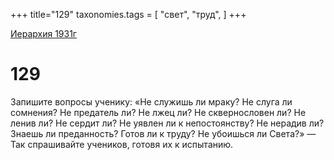 +++
title="129"
taxonomies.tags = [
"свет",
"труд",
]
+++

[Иерархия 1931г](/agni/19312)

# 129

Запишите вопросы ученику: «Не служишь ли мраку? Не слуга ли сомнения? Не предатель ли? Не лжец ли? Не сквернословен ли? Не ленив ли? Не сердит ли? Не уявлен ли к непостоянству? Не нерадив ли? Знаешь ли преданность? Готов ли к труду? Не убоишься ли Света?» — Так спрашивайте учеников, готовя их к испытанию.   

